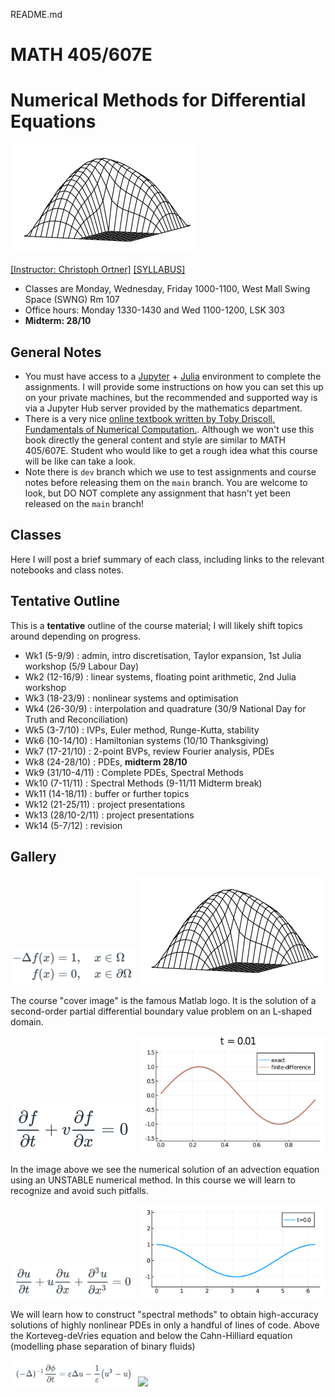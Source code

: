 README.md
# MATH 405/607E
# Numerical Methods for Differential Equations

<img src="files/Lshape.png" alt="banner" width="300"/>

[[Instructor: Christoph Ortner]](http://www.math.ubc.ca/~ortner/)
[[SYLLABUS]](files/syllabus-math405-2022.pdf)

<!--    [[PIAZZA]](https://canvas.ubc.ca/courses/55324/external_tools/201?display=borderless) -->

<!-- Questions about the course should normally be posted on [PIAZZA](https://canvas.ubc.ca/courses/55324/external_tools/201?display=borderless) so that the entire group can benefit from the discussion. Please email the instructor only in exceptional circumstances, e.g. when an issue is clearly private. -->

* Classes are Monday, Wednesday, Friday 1000-1100, West Mall Swing Space  (SWNG) Rm 107  
* Office hours: Monday 1330-1430 and Wed 1100-1200, LSK 303 
* **Midterm: 28/10**

## General Notes 

* You must have access to a [Jupyter](https://jupyter.org) + [Julia](https://julialang.org) environment to complete the assignments. I will provide some instructions on how you can set this up on your private machines, but the recommended and supported way is via a Jupyter Hub server provided by the mathematics department.
* There is a very nice [online textbook written by Toby Driscoll, Fundamentals of Numerical Computation.](https://fncbook.github.io/fnc/frontmatter.html). Although we won't use this book directly the general content and style are similar to MATH 405/607E. Student who would like to get a rough idea what this course will be like can take a look.
* Note there is `dev` branch which we use to test assignments and course notes before releasing them on the `main` branch. You are welcome to look, but DO NOT complete any assignment that hasn't yet been released on the `main` branch!

## Classes

Here I will post a brief summary of each class, including links to the relevant notebooks and class notes. 

## Tentative Outline 

This is a **tentative** outline of the course material; I will likely shift topics around depending on progress.

* Wk1 (5-9/9) : admin, intro discretisation, Taylor expansion, 1st Julia workshop (5/9 Labour Day)
* Wk2 (12-16/9) : linear systems, floating point arithmetic, 2nd Julia workshop 
* Wk3 (18-23/9) : nonlinear systems and optimisation
* Wk4 (26-30/9) : interpolation and quadrature (30/9 National Day for Truth and Reconciliation)
* Wk5 (3-7/10) : IVPs, Euler method, Runge-Kutta, stability
* Wk6 (10-14/10) : Hamiltonian systems  (10/10 Thanksgiving)
* Wk7 (17-21/10) : 2-point BVPs, review Fourier analysis, PDEs
* Wk8 (24-28/10) : PDEs, **midterm 28/10**
* Wk9 (31/10-4/11) : Complete PDEs, Spectral Methods
* Wk10 (7-11/11) : Spectral Methods (9-11/11 Midterm break)
* Wk11 (14-18/11) : buffer or further topics
* Wk12 (21-25/11) : project presentations
* Wk13 (28/10-2/11) : project presentations
* Wk14 (5-7/12) : revision

## Gallery 

<img src="files/Lshape_formula.png" width="200" />
<img src="files/Lshape.png" width="300" />

The course "cover image" is the famous Matlab logo. It is the solution of a second-order partial differential boundary value problem on an L-shaped domain.

<img src="files/advection_formula.png" width="200" />
<img src="files/advection.gif" width="300" />

In the image above we see the numerical solution of an advection equation using an UNSTABLE numerical method. In this course we will learn to recognize and avoid such pitfalls.

<img src="files/kdv_formula.png" width="200" />
<img src="files/kdv.gif" width="300" />

We will learn how to construct "spectral methods" to obtain high-accuracy solutions of highly nonlinear PDEs in only a handful of lines of code. Above the Korteveg-deVries equation and below the Cahn-Hilliard equation (modelling phase separation of binary fluids)

<img src="files/cahnhilliard_formula.png" width="200" />
<img src="files/cahnhilliard.gif" width="300" />


<!-- #### Preview 

In our first or second class I will give you a rapid overview to the kind of topics, problems and challenges that we will address in this course (we will of course revisit all of these topic in later classes). Draft notes for the class are here: [[L02-Preview-2ptBVP.ipynb]](notes/L02-Preview-2ptBVP.ipynb). -->

<!-- 
#### Tue 8 Sep 2020

No lecture due to Imagine Day.

#### Thu 10 Sep 2020

- [L01-Introduction.ipynb](notes/L01-Introduction.ipynb) : introduction and motivation for the course
- [L02-Preview-2ptBVP.ipynb](notes/L02-Preview-2ptBVP.ipynb) : finite difference approximation of a 2-point boundary value problem, this provides a rapid overview of several concepts we will study in more detail throughout the course
- Recorded Lecture R01 Error Estimate for the 2-point BVP: [[pdf]](https://www.dropbox.com/s/r3ggku6pei6jyv6/R01-ErrorAnalysis-2ptbvp.pdf?dl=0), [[mov]](https://www.dropbox.com/s/siu1avr9373zkmc/R01-ErrorAnalysis2ptbvp.mov?dl=0), [[m4v]](https://www.dropbox.com/s/wysjmuavxr5tsjx/R01-ErrorAnalysis2ptbvp.m4v?dl=0) -->

<!-- 
#### Tue 15 Sep 2020

 - [L03-LinearSystems.ipynb](notes/L03-LinearSystems.ipynb) : Numerical solution of linear systems, LU factorisation, review of eigendecomposition
 - [WS01-WS01-Installing-Julia.ipynb](notes/WS01-Installing-Julia.ipynb) : setup of the computational infrastructure
 - Recorded lecture R02 on hermitian matrices: [[pdf]](https://www.dropbox.com/s/vw8gl5ylh7cjlji/R02-HermitianMatrices.pdf?dl=0), [[mov]](https://www.dropbox.com/s/ejuw0uteq8g1oik/R02-HermitianMatrices.mov?dl=0), [[m4v]](https://www.dropbox.com/s/fo1tijjubetp8xb/R02-HermitianMatrices.m4v?dl=0)
 - [Live Lecture](https://www.dropbox.com/s/udkht0ad8hpikm3/LL-15Sep.mp4?dl=0)
 - [S01-assignments](https://www.dropbox.com/s/7l0kabfmry4b3m4/S01-assignments.mp4?dl=0) (Additional Recording on How to Complete Assignments)

#### Thu 17 Sep
 - Complete linear systems (eigen decomposition) but you are welcome to read this also on your own; cf. L03
 - The remaining time will be used as an office hour to finalize everybody's setup. If you don't yet have a working setup then please come to this session.
 - [S02-Eigendecomposition](https://www.dropbox.com/s/n2k6vssyn8j0ht2/S02-Eigendecomposition.mp4?dl=0)

#### Tue 22 Sep
 - [L04-Nonlinear-Systems.ipynb](notes/L04-Nonlinear-Systems.ipynb) : Iterative solution of nonlinear equations and systems, Newton, bisection, fixed point iterations.
 - [Live Recording](https://www.dropbox.com/s/qjz0kl3r5pd5v2b/LL-22Sep.mp4?dl=0)
 - Recorded lecture on Newton's method: [[pdf]](https://www.dropbox.com/s/rprve1vekl3jnz0/R03-NewtonMethod.pdf?dl=0), [[mov]](https://www.dropbox.com/s/4ewsg8bemfa2kcp/R03-NewtonMethod.mov?dl=0), [[m4v]](https://www.dropbox.com/s/i8ss4onb06zhbn4/R03-NewtonMethod.m4v?dl=0)
 - The remaining time will be used to discuss miniprojects.

#### Thu 24 Sep
 - Miniproject: C. Ortner - The standard model of Floating Point Arithmetic
 - Miniproject 1 - Group-0 Miniproject - Linear Least Squares and the QR factoriation
 - [Live Recording](https://www.dropbox.com/s/hbcluky2im2np2g/LL-24Sep.mp4?dl=0)

#### Tue 29 Sep
 - [L05-Interpolation-Quadrature.ipynb](notes/L05-Interpolation-Quadrature.ipynb)
 - Recorded Lecture on Weierstrass Approximation Theorem: [[pdf]](https://www.dropbox.com/s/7da4fxrywh2st6r/R04-WeierstrassApxThm.pdf?dl=0), [[mov]](https://www.dropbox.com/s/3q3g1tu6vxgsolu/R04-WeierstrassApxThm.mov?dl=0), [[m4v]](https://www.dropbox.com/s/oq3pohooiz8ko8c/R04-WeierstrassApxThm.m4v?dl=0)
 - [Live Recording](https://www.dropbox.com/s/j3ybkoqb4lx3pvk/LL-29Sep.mp4?dl=0)

#### Thu 1 Oct
 - Miniproject-1 Group-1: Thomas Algorithm
 - Complete [L05-Interpolation-Quadrature.ipynb](notes/L05-Interpolation-Quadrature.ipynb)
 - [Live Recording](https://www.dropbox.com/s/gysgg2gjcokyfbd/LL-01Oct.mp4?dl=0)

### Tue 6 Oct
 - [L06-IVPs.ipynb](notes/L06-IVPs.ipynb) - Numerical solution of ODEs
 - [Live Recording](https://www.dropbox.com/s/l1bls0vf3u2hrxx/LL-06Oct.mp4?dl=0)
 - Recorded lecture R05-GronwallInequalities: [[pdf]](https://www.dropbox.com/s/bz4qria0ip7r4aw/R05-GronwallInequalities.pdf?dl=0), [[mov]](https://www.dropbox.com/s/hneh3ukds4y3sj2/R05-GronwallInequalities.mov?dl=0), [[m4v]](https://www.dropbox.com/s/totdq2rpikhco36/R05-GronwallInequalities.m4v?dl=0)

### Thu 8 Oct
 - Miniproject 1 Group 2 : Steepest descent method
 - Miniproject 1 Group 3 : Nonlinear Least squares
 - [Live Recording](https://www.dropbox.com/s/km2i60203h22su2/LL-08Oct.mp4?dl=0)

### Tue 13 Oct
 - Stability, stiff equations, implicit numerical integrators
 - [L07-L07-IVPs-Stability.ipynb](notes/L07-IVPs-Stability.ipynb)
 - [Live Recording](https://www.dropbox.com/s/dfgll2cwe3878k0/LL-13Oct.mp4?dl=0)

### Thu 15 Oct
 - Miniproject 1 Group 4 : Brent's method
 - Miniproject 1 Group 5 : B-splines
 - [Live Recording](https://www.dropbox.com/s/em09jo0pos7ol9m/LL-15Oct.mp4?dl=0)

### Tue 20 Oct
 - structure preserving numerical integrators: Hamiltonian systems
 - [L08-IVPs-Hamiltonian.ipynb](notes/L08-IVPs-Hamiltonian.ipynb)
 - [Live Recording](https://www.dropbox.com/s/116c6pentcrb486/LL-20Oct.mp4?dl=0)

### Thu 22 Oct
 - [Live Recording](https://www.dropbox.com/s/c3lhppi6f76q4jj/LL-22Oct.mp4?dl=0)
 - Miniproject 1 Group 6 : Compensated summation
 - Miniproject 1 Group 7 : Adaptive Quadrature


### Preparatory reading for PDEs
 - Please Review [L02-Preview-2ptBVP.ipynb](notes/L02-Preview-2ptBVP.ipynb)
 - Recorded lecture R06 on Fourier Analysis: [[pdf]](https://www.dropbox.com/s/im8jqyyyx3lto20/R06-FourierAnalysis.pdf?dl=0) [[mov]](https://www.dropbox.com/s/c5cyj9q7tydfhcv/R06-FourierAnalysis.mov?dl=0) [[m4v]](https://www.dropbox.com/s/t0asyp2jxqgj8ph/R06-FourierAnalysis.m4v?dl=0)
 - If you'd like to dive deeper into this topic I recommend e.g. [Chapter 2](https://people.maths.ox.ac.uk/trefethen/2all.pdf) from Nick Trefethen's lecture notes.

### Tue 27 Oct
 - [L09-PDEs-Diffusion](notes/L09-PDE-Diffusion.ipynb)
 - [Live Recording](https://www.dropbox.com/s/kz6n0g9vl2tj804/LL-27Oct.mp4?dl=0)

### Thu 29 Oct
 - Miniproject 1 Group 8 : Introduction to Multi-step methods
 - Miniproject 1 Group 9 : Adaptive ODE Solvers
 - [Live Recording](https://www.dropbox.com/s/1espj2g2076izez/LL-29Oct.mp4?dl=0)

### Tue 3 Nov
 - [L10-PDEs-Advection](notes/L10-PDE-Advection.ipynb)
 - [Live Recording](https://www.dropbox.com/s/cufecn7fxggo9k2/LL-03Nov.mp4?dl=0)

### Thu 5 Nov 
 - Project 2 - Group 1: QR Algorithm for Eigenvalue Problems
 - [Live Recording](https://www.dropbox.com/s/znrt5eqjt9re8yp/LL-05Nov.mp4?dl=0)

### Tue 10 Nov
 - [L11-SpectralMethods-Approximation](notes/L11-SpectralMethods-Approximation.ipynb)
 - Recorded Lecture on Paley Wiener Theorems: [[pdf]](https://www.dropbox.com/s/yhot3194h9yojd1/R07-PaleyWienerTheorem.pdf?dl=0) [[mov]](https://www.dropbox.com/s/6ecozbehn8300tw/R07-PaleyWienerTheorem.mov?dl=0) [[m4v]](https://www.dropbox.com/s/i2zpre79kgg9jdo/R07-PaleyWienerTheorems.m4v?dl=0)
 - [Live Recording](https://www.dropbox.com/s/p3ihc1vc2qccz7d/LL-10Nov.mp4?dl=0) [[PDF]](https://www.dropbox.com/s/tjvmu8xddnukuv1/LL-10Nov-SpectralMethods-Approx.pdf?dl=0)

### Thu 12 Nov 
  - Miniproject 2 - Group 2 : Symplectic Integrators 
  - Miniproject 2 - Grad-Students : SDEs 
  - [Live Recording](https://www.dropbox.com/s/dxb9yfex24iif7f/LL-12Nov.mp4?dl=0)

### Tue 17 Nov
  - [L12-SpectralMethods-PDE](notes/L12-SpectralMethods-BVPs.ipynb)
  - [Live Recording](https://www.dropbox.com/s/y1sqjjzdtuub7ds/LL-17Nov.mp4?dl=0) [[PDF]](https://www.dropbox.com/s/g3woy9pkqusycpk/LL-17Nov-SpectralMethods-PDEs.pdf?dl=0)

### Thu 19 Nov
  - Project 2 - Lax-Wendroff Scheme
  - [Live Recording](https://www.dropbox.com/s/sjnaci6zuswz7o3/LL-19Nov.mp4?dl=0)

### Preparatory Reading for Fast Solvers / General Interest
 - Implementation of finite-difference laplace operator in 2D, 3D, ...
 - [WS03-FDiff2D](notes/WS03-FDiff2D.ipynb)

### Tue 24 Nov 
  - [L13-LargeLinearSystems](notes/L13-LargeLinearSystems.ipynb)
  - [Live Recording](https://www.dropbox.com/s/sgbiif5d4mdwomn/LL-24Nov.mp4?dl=0)
  - R08-Preconditioning: [[pdf]](https://www.dropbox.com/s/b6rvlaz88fsrjdl/R08-Preconditioning.pdf?dl=0 [[mp4]](https://www.dropbox.com/s/zk6apsj8i9m99ib/R08-Preconditioning.mp4?dl=0)
  - Further reading: Finite Elements and Fast Iterative Solvers, Howard Elman, David Silvester, and Andy Wathen; [[html]](https://global.oup.com/academic/product/finite-elements-and-fast-iterative-solvers-9780199678808?cc=us&lang=en&#)

### Thu 26 Nov
  - Project 2 groups 5 and 6: Nonlinear conservation laws, Fast Fourier Transform

### Tue 1 Dec
  - Guest lecture by Tony Wong on the Closest Point Method 

### Thu 3 Dec 
  - Project 2 groups 7 and 8: tbc -->
